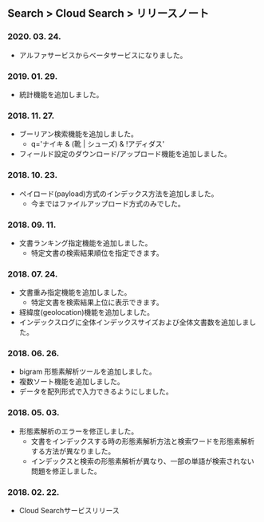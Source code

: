 ## Search > Cloud Search > リリースノート

### 2020. 03. 24.
* アルファサービスからベータサービスになりました。

### 2019. 01. 29.
* 統計機能を追加しました。

### 2018. 11. 27.
* ブーリアン検索機能を追加しました。
    * q='ナイキ & (靴 | シューズ) & !アディダス'
* フィールド設定のダウンロード/アップロード機能を追加しました。

### 2018. 10. 23.
* ペイロード(payload)方式のインデックス方法を追加しました。
    * 今まではファイルアップロード方式のみでした。

### 2018. 09. 11.
* 文書ランキング指定機能を追加しました。
    * 特定文書の検索結果順位を指定できます。

### 2018. 07. 24.
* 文書重み指定機能を追加しました。
    * 特定文書を検索結果上位に表示できます。
* 経緯度(geolocation)機能を追加しました。
* インデックスログに全体インデックスサイズおよび全体文書数を追加しました。

### 2018. 06. 26.
* bigram 形態素解析ツールを追加しました。
* 複数ソート機能を追加しました。
* データを配列形式で入力できるようにしました。

### 2018. 05. 03.
* 形態素解析のエラーを修正しました。
    * 文書をインデックスする時の形態素解析方法と検索ワードを形態素解析する方法が異なりました。
    * インデックスと検索の形態素解析が異なり、一部の単語が検索されない問題を修正しました。

### 2018. 02. 22.
* Cloud Searchサービスリリース
